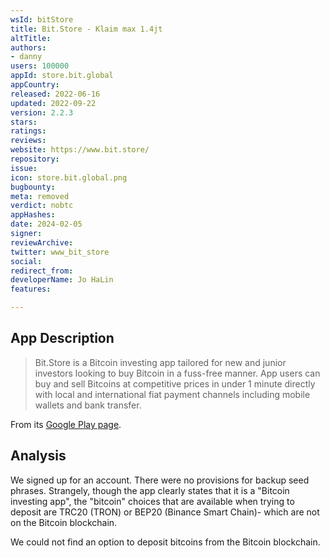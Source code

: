 ```yaml
---
wsId: bitStore
title: Bit.Store - Klaim max 1.4jt
altTitle: 
authors:
- danny
users: 100000
appId: store.bit.global
appCountry: 
released: 2022-06-16
updated: 2022-09-22
version: 2.2.3
stars: 
ratings: 
reviews: 
website: https://www.bit.store/
repository: 
issue: 
icon: store.bit.global.png
bugbounty: 
meta: removed
verdict: nobtc
appHashes: 
date: 2024-02-05
signer: 
reviewArchive: 
twitter: www_bit_store
social: 
redirect_from: 
developerName: Jo HaLin
features: 

---
```


## App Description 

> Bit.Store is a Bitcoin investing app tailored for new and junior investors looking to buy Bitcoin in a fuss-free manner. App users can buy and sell Bitcoins at competitive prices in under 1 minute directly with local and international fiat payment channels including mobile wallets and bank transfer.

From its [Google Play page](https://play.google.com/store/apps/details?id=store.bit.global).

## Analysis 

We signed up for an account. There were no provisions for backup seed phrases. Strangely, though the app clearly states that it is a "Bitcoin investing app", the "bitcoin" choices that are available when trying to deposit are TRC20 (TRON) or BEP20 (Binance Smart Chain)- which are not on the Bitcoin blockchain.

We could not find an option to deposit bitcoins from the Bitcoin blockchain. 